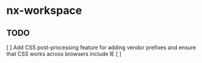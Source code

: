 # nx-workspace


## TODO
[ ] Add CSS post-processing feature for adding vendor prefixes and ensure that CSS works across browsers include IE
[ ] 
